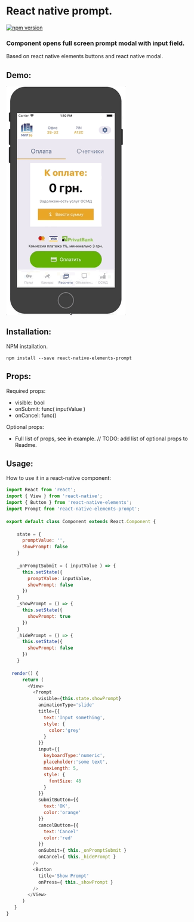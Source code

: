 # React native prompt.
[![npm version](https://badge.fury.io/js/react-native-elements-prompt.svg)](https://badge.fury.io/js/react-native-elements-prompt)  

### Component opens full screen prompt modal with input field.  
Based on react native elements buttons and react native modal.

## Demo:

![alt Demo](https://github.com/geekbrother/react-native-elements-prompt/raw/master/demo.gif)

## Installation:
NPM installation.

```
npm install --save react-native-elements-prompt
```


## Props:
Required props:
* visible: bool
* onSubmit: func( inputValue )
* onCancel: func()

Optional props:
 * Full list of props, see in example. // TODO: add list of optional props to Readme.

## Usage:
How to use it in a react-native component:

```js
import React from 'react';
import { View } from 'react-native';
import { Button } from 'react-native-elements';
import Prompt from 'react-native-elements-prompt';

export default class Component extends React.Component {

    state = {
      promptValue: '',
      showPrompt: false
    }
    
    _onPromptSubmit = ( inputValue ) => {
      this.setState({
        promptValue: inputValue,
        showPrompt: false
      })
    }
    _showPrompt = () => {
      this.setState({
        showPrompt: true
      })
    }
    _hidePrompt = () => {
      this.setState({
        showPrompt: false
      })
    }
    
  render() {
      return (
        <View>  
          <Prompt
            visible={this.state.showPrompt}
            animationType='slide'
            title={{
              text:'Input something',
              style: {
                color:'grey'
              }
            }}
            input={{
              keyboardType:'numeric',
              placeholder:'some text',
              maxLength: 5,
              style: {
                fontSize: 48
              }
            }}
            submitButton={{
              text:'OK',
              color:'orange'
            }}
            cancelButton={{
              text:'Cancel'
              color:'red'
            }}
            onSubmit={ this._onPromptSubmit }
            onCancel={ this._hidePrompt }
          />  
          <Button
            title='Show Prompt'
            onPress={ this._showPrompt }
          />   
        </View>
      )
   }
}
```
